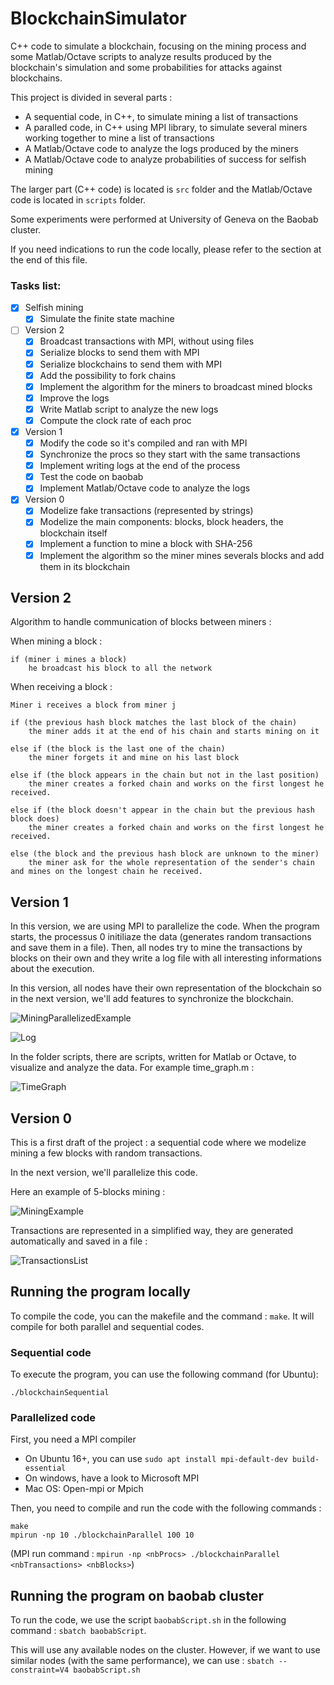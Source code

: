 
# BlockchainSimulator

C++ code to simulate a blockchain, focusing on the mining process and some Matlab/Octave scripts to analyze results produced by the blockchain's simulation and some probabilities for attacks against blockchains.

This project is divided in several parts :
- A sequential code, in C++, to simulate mining a list of transactions
- A paralled code, in C++ using MPI library, to simulate several miners working together to mine a list of transactions
- A Matlab/Octave code to analyze the logs produced by the miners
- A Matlab/Octave code to analyze probabilities of success for selfish mining

The larger part (C++ code) is located is `src` folder and the Matlab/Octave code is located in `scripts` folder.

Some experiments were performed at University of Geneva on the Baobab cluster.

If you need indications to run the code locally, please refer to the section at the end of this file.

### Tasks list:

- [x] Selfish mining
  	- [x] Simulate the finite state machine
- [ ] Version 2
	- [x] Broadcast transactions with MPI, without using files
	- [x] Serialize blocks to send them with MPI
  	- [x] Serialize blockchains to send them with MPI
  	- [x] Add the possibility to fork chains
	- [x] Implement the algorithm for the miners to broadcast mined blocks
	- [x] Improve the logs
  - [x] Write Matlab script to analyze the new logs
  - [x] Compute the clock rate of each proc
- [x] Version 1
	- [x] Modify the code so it's compiled and ran with MPI
	- [x] Synchronize the procs so they start with the same transactions
	- [x] Implement writing logs at the end of the process
	- [x] Test the code on baobab
	- [x] Implement Matlab/Octave code to analyze the logs
- [x] Version 0
	- [x] Modelize fake transactions (represented by strings)
	- [x] Modelize the main components: blocks, block headers, the blockchain itself
	- [x] Implement a function to mine a block with SHA-256
	- [x] Implement the algorithm so the miner mines severals blocks and add them in its blockchain

## Version 2

Algorithm to handle communication of blocks between miners :

When mining a block :

```
if (miner i mines a block)
    he broadcast his block to all the network
```

When receiving a block :

```
Miner i receives a block from miner j

if (the previous hash block matches the last block of the chain)
    the miner adds it at the end of his chain and starts mining on it

else if (the block is the last one of the chain)
    the miner forgets it and mine on his last block

else if (the block appears in the chain but not in the last position)
    the miner creates a forked chain and works on the first longest he received.

else if (the block doesn't appear in the chain but the previous hash block does)
    the miner creates a forked chain and works on the first longest he received.

else (the block and the previous hash block are unknown to the miner)
    the miner ask for the whole representation of the sender's chain and mines on the longest chain he received.
```


## Version 1

In this version, we are using MPI to parallelize the code. When the program starts, the processus 0 initiliaze the data (generates random transactions and save them in a file). Then, all nodes try to mine the transactions by blocks on their own and they write a log file with all interesting informations about the execution.

In this version, all nodes have their own representation of the blockchain so in the next version, we'll add features to synchronize the blockchain.

![MiningParallelizedExample](../master/figures/MiningParallelizedExample.png)

![Log](../master/figures/logs.png)

In the folder scripts, there are scripts, written for Matlab or Octave, to visualize and analyze the data. For example time_graph.m :

![TimeGraph](../master/figures/time_graph.png)

## Version 0

This is a first draft of the project : a sequential code where we modelize mining a few blocks with random transactions.

In the next version, we'll parallelize this code.

Here an example of 5-blocks mining :

![MiningExample](../master/figures/MiningExample.png)

Transactions are represented in a simplified way, they are generated automatically and saved in a file :

![TransactionsList](../master/figures/TransactionsList.png)

## Running the program locally

To compile the code, you can the makefile and the command : `make`. It will compile for both parallel and sequential codes.

### Sequential code

To execute the program, you can use the following command (for Ubuntu):

```
./blockchainSequential
```

### Parallelized code

First, you need a MPI compiler

* On Ubuntu 16+, you can use `sudo apt install mpi-default-dev build-essential`
* On windows, have a look to Microsoft MPI
* Mac OS: Open-mpi or Mpich

Then, you need to compile and run the code with the following commands :

```
make
mpirun -np 10 ./blockchainParallel 100 10
```

(MPI run command : `mpirun -np <nbProcs> ./blockchainParallel <nbTransactions> <nbBlocks>`)

## Running the program on baobab cluster

To run the code, we use the script `baobabScript.sh` in the following command : `sbatch baobabScript`.

This will use any available nodes on the cluster. However, if we want to use similar nodes (with the same performance), we can use : `sbatch --constraint=V4 baobabScript.sh`
